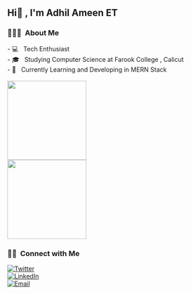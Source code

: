 <h2>Hi👋 , I'm Adhil Ameen ET</h2>
<h3> 👨🏻‍💻 &nbsp;About Me </h3>
- 💻 &nbsp; Tech Enthusiast<br>
- 🎓 &nbsp; Studying Computer Science at Farook College , Calicut<br>
- 🌱 &nbsp; Currently Learning and Developing in MERN Stack<br><br>
<a href="https://github.com/adhilameenet">
  <img height="180em" src="https://github-readme-stats.vercel.app/api?username=adhilameenet&theme=buefy&show_icons=true" /><br>
  <img height="180em" src="https://github-readme-stats.vercel.app/api/top-langs/?username=adhilameenet&theme=buefy&layout=compact" />
</a>
<br/>
<h3> 🤝🏻 &nbsp;Connect with Me </h3>
<a href="https://www.twitter.com/adhilameenet"><img alt="Twitter" src="https://img.shields.io/badge/Twitter-adhilameenet-blue?style=flat-square&logo=twitter"></a><br>
<a href="https://www.linkedin.com/in/adhilameenet/"><img alt="LinkedIn" src="https://img.shields.io/badge/LinkedIn-adhilameenet-blue?style=flat-square&logo=linkedin"></a><br>
<a href="mailto:adhilameenet@gmail.com"><img alt="Email" src="https://img.shields.io/badge/Email-adhilameenet@gmail.com-blue?style=flat-square&logo=gmail"></a>
